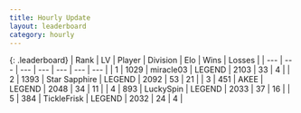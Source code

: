 ```yaml
---
title: Hourly Update
layout: leaderboard
category: hourly
---
```


{: .leaderboard}
| Rank | LV | Player | Division | Elo | Wins | Losses |
| --- | --- | --- | --- | --- | --- | --- |
| <span data-change="0">1</span> | 1029 | <span title="ID: 416373">miracle03</span> | LEGEND | <span data-change="0">2103</span> | <span data-change="0">33</span> | <span data-change="0">4</span> |
| <span data-change="0">2</span> | 1393 | <span title="ID: 315148">Star Sapphire</span> | LEGEND | <span data-change="0">2092</span> | <span data-change="0">53</span> | <span data-change="0">21</span> |
| <span data-change="0">3</span> | 451 | <span title="ID: 455100">AKEE</span> | LEGEND | <span data-change="0">2048</span> | <span data-change="0">34</span> | <span data-change="0">11</span> |
| <span data-change="3">4</span> | 893 | <span title="ID: 498412">LuckySpin</span> | LEGEND | <span data-change="25">2033</span> | <span data-change="5">37</span> | <span data-change="1">16</span> |
| <span data-change="-1">5</span> | 384 | <span title="ID: 512212">TickleFrisk</span> | LEGEND | <span data-change="0">2032</span> | <span data-change="0">24</span> | <span data-change="0">4</span> |